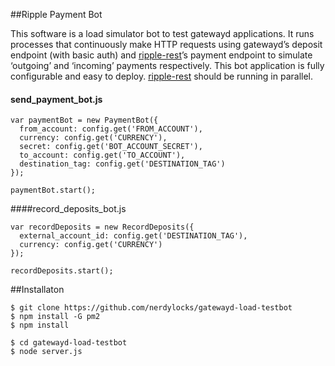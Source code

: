 ##Ripple Payment Bot

This software is a load simulator bot to test gatewayd applications. It runs processes that continuously make HTTP requests using gatewayd’s deposit endpoint (with basic auth) and [ripple-rest](https://github.com/ripple/ripple-rest)’s payment endpoint to simulate ‘outgoing’ and ‘incoming’ payments respectively. This bot application is fully configurable and easy to deploy. [ripple-rest](https://github.com/ripple/ripple-rest) should be running in parallel.

#### send_payment_bot.js

```
var paymentBot = new PaymentBot({
  from_account: config.get('FROM_ACCOUNT'),
  currency: config.get('CURRENCY'),
  secret: config.get('BOT_ACCOUNT_SECRET'),
  to_account: config.get('TO_ACCOUNT'),
  destination_tag: config.get('DESTINATION_TAG')
});

paymentBot.start(); 
```

####record_deposits_bot.js

```
var recordDeposits = new RecordDeposits({
  external_account_id: config.get('DESTINATION_TAG'),
  currency: config.get('CURRENCY')
});

recordDeposits.start();
```

##Installaton
```
$ git clone https://github.com/nerdylocks/gatewayd-load-testbot
$ npm install -G pm2
$ npm install
```

```
$ cd gatewayd-load-testbot
$ node server.js
```
